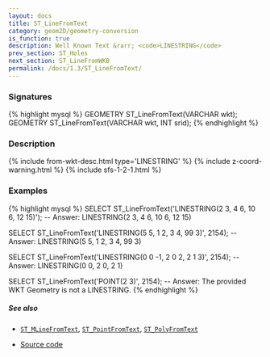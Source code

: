 ```yaml
---
layout: docs
title: ST_LineFromText
category: geom2D/geometry-conversion
is_function: true
description: Well Known Text &rarr; <code>LINESTRING</code>
prev_section: ST_Holes
next_section: ST_LineFromWKB
permalink: /docs/1.3/ST_LineFromText/
---
```


### Signatures

{% highlight mysql %}
GEOMETRY ST_LineFromText(VARCHAR wkt);
GEOMETRY ST_LineFromText(VARCHAR wkt, INT srid);
{% endhighlight %}

### Description

{% include from-wkt-desc.html type='LINESTRING' %}
{% include z-coord-warning.html %}
{% include sfs-1-2-1.html %}

### Examples

{% highlight mysql %}
SELECT ST_LineFromText('LINESTRING(2 3, 4 6, 10 6, 12 15)');
-- Answer: LINESTRING(2 3, 4 6, 10 6, 12 15)

SELECT ST_LineFromText('LINESTRING(5 5, 1 2, 3 4, 99 3)', 2154);
-- Answer: LINESTRING(5 5, 1 2, 3 4, 99 3)

SELECT ST_LineFromText('LINESTRING(0 0 -1, 2 0 2, 2 1 3)', 2154);
-- Answer: LINESTRING(0 0, 2 0, 2 1)

SELECT ST_LineFromText('POINT(2 3)', 2154);
-- Answer: The provided WKT Geometry is not a LINESTRING.
{% endhighlight %}

##### See also

* [`ST_MLineFromText`](../ST_MLineFromText), [`ST_PointFromText`](../ST_PointFromText), [`ST_PolyFromText`](../ST_PolyFromText)

* <a href="https://github.com/orbisgis/h2gis/blob/v1.3.0/h2gis-functions/src/main/java/org/h2gis/functions/spatial/convert/ST_LineFromText.java" target="_blank">Source code</a>
